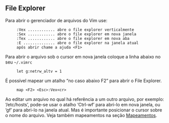 File Explorer
-------------

Para abrir o gerenciador de arquivos do Vim use:

         :Vex ............ abre o file explorer verticalmente
         :Sex ............ abre o file explorer em nova janela
         :Tex ............ abre o file explorer em nova aba
         :E .............. abre o file explorer na janela atual
         após abrir chame a ajuda <F1>

Para abrir o arquivo sob o cursor em nova janela coloque a linha abaixo
no seu `~/.vimrc`

         let g:netrw_altv = 1

É possível mapear um atalho “no caso abaixo F2” para abrir o File
Explorer.

         map <F2> <Esc>:Vex<cr>

Ao editar um arquivo no qual há referência a um outro arquivo, por
exemplo: ‘/etc/hosts’, pode-se usar o atalho ‘Ctrl-wf’ para abri-lo em nova janela, ou ‘gf’ para abri-lo
na janela atual. Mas é importante posicionar o cursor sobre o nome do
arquivo. Veja também mapeamentos na seção [Mapeamentos](../capitulo_12/mapeamentos.md).
